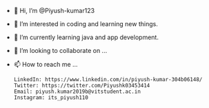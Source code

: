 - 👋 Hi, I’m @Piyush-kumar123
- 👀 I’m interested in coding and learning new things.
- 🌱 I’m currently learning java and app development.
- 💞️ I’m looking to collaborate on ...
- 📫 How to reach me ...

      LinkedIn: https://www.linkedin.com/in/piyush-kumar-304b06148/
      Twitter: https://twitter.com/Piyushk03453414
      Email: piyush.kumar2019b@vitstudent.ac.in
      Instagram: its_piyush110

<!---
Piyush-kumar123/Piyush-kumar123 is a ✨ special ✨ repository because its `README.md` (this file) appears on your GitHub profile.
You can click the Preview link to take a look at your changes.
--->
